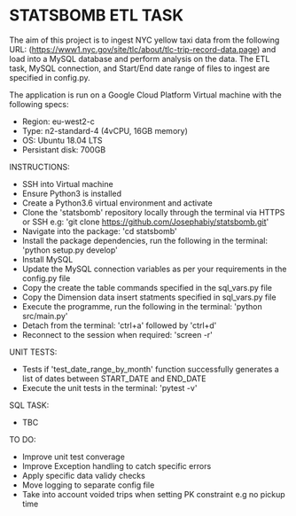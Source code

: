 # STATSBOMB ETL TASK

The aim of this project is to ingest NYC yellow taxi data from the following URL: (https://www1.nyc.gov/site/tlc/about/tlc-trip-record-data.page) and load into a MySQL database and perform analysis on the data. The ETL task, MySQL connection, and Start/End date range of files to ingest are specified in config.py. 

The application is run on a Google Cloud Platform Virtual machine with the following specs:
* Region: eu-west2-c
* Type: n2-standard-4 (4vCPU, 16GB memory)
* OS: Ubuntu 18.04 LTS
* Persistant disk: 700GB

INSTRUCTIONS:

- SSH into Virtual machine
- Ensure Python3 is installed
- Create a Python3.6 virtual environment and activate
- Clone the 'statsbomb' repository locally through the terminal via HTTPS or SSH e.g:
  'git clone https://github.com/Josephabiy/statsbomb.git'
- Navigate into the package:
  'cd statsbomb'
- Install the package dependencies, run the following in the terminal:
  'python setup.py develop'
- Install MySQL
- Update the MySQL connection variables as per your requirements in the config.py file
- Copy the create the table commands specified in the sql_vars.py file
- Copy the Dimension data insert statments specified in sql_vars.py file
- Execute the programme, run the following in the terminal:
  'python src/main.py'
- Detach from the terminal:
  'ctrl+a' followed by 'ctrl+d'
- Reconnect to the session when required:
  'screen -r'

UNIT TESTS:

- Tests if 'test_date_range_by_month' function successfully generates a list of dates between START_DATE and END_DATE
- Execute the unit tests in the terminal:
  'pytest -v'
  
SQL TASK:

- TBC

TO DO:

- Improve unit test converage
- Improve Exception handling to catch specific errors
- Apply specific data validy checks
- Move logging to separate config file
- Take into account voided trips when setting PK constraint e.g no pickup time

